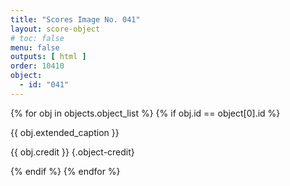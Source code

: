 ```yaml
---
title: "Scores Image No. 041"
layout: score-object
# toc: false
menu: false
outputs: [ html ]
order: 10410
object:
  - id: "041"
---
```


{% for obj in objects.object_list %}
{% if obj.id == object[0].id %}

{{ obj.extended_caption }}

{{ obj.credit }} {.object-credit}

{% endif %}
{% endfor %}
